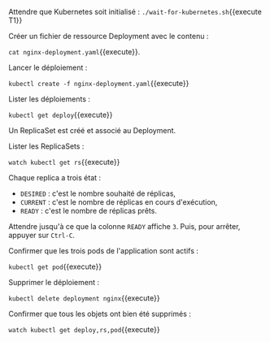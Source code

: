 Attendre que Kubernetes soit initialisé : `./wait-for-kubernetes.sh`{{execute T1}}

Créer un fichier de ressource Deployment avec le contenu :

`cat nginx-deployment.yaml`{{execute}}.

Lancer le déploiement :

`kubectl create -f nginx-deployment.yaml`{{execute}}

Lister les déploiements :

`kubectl get deploy`{{execute}}

Un ReplicaSet est créé et associé au Deployment.

Lister les ReplicaSets :

`watch kubectl get rs`{{execute}}

Chaque replica a trois état :
- `DESIRED` : c'est le nombre souhaité de réplicas,
- `CURRENT` : c'est le nombre de réplicas en cours d'exécution,
- `READY` : c'est le nombre de réplicas prêts.

Attendre jusqu'à ce que la colonne `READY` affiche `3`. Puis, pour arrêter, appuyer sur `Ctrl-C`.

Confirmer que les trois pods de l'application sont actifs :

`kubectl get pod`{{execute}}

Supprimer le déploiement :

`kubectl delete deployment nginx`{{execute}}

Confirmer que tous les objets ont bien été supprimés :

`watch kubectl get deploy,rs,pod`{{execute}}
